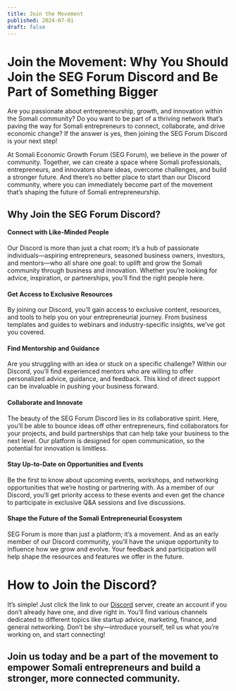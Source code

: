 ```yaml
---
title: Join the Movement
published: 2024-07-01
draft: false
---
```


# Join the Movement: Why You Should Join the SEG Forum Discord and Be Part of Something Bigger

Are you passionate about entrepreneurship, growth, and innovation within the Somali community? Do you want to be part of a thriving network that’s paving the way for Somali entrepreneurs to connect, collaborate, and drive economic change? If the answer is yes, then joining the SEG Forum Discord is your next step!

At Somali Economic Growth Forum (SEG Forum), we believe in the power of community. Together, we can create a space where Somali professionals, entrepreneurs, and innovators share ideas, overcome challenges, and build a stronger future. And there’s no better place to start than our Discord community, where you can immediately become part of the movement that’s shaping the future of Somali entrepreneurship.

## Why Join the SEG Forum Discord?
#### Connect with Like-Minded People
Our Discord is more than just a chat room; it’s a hub of passionate individuals—aspiring entrepreneurs, seasoned business owners, investors, and mentors—who all share one goal: to uplift and grow the Somali community through business and innovation. Whether you’re looking for advice, inspiration, or partnerships, you’ll find the right people here.

#### Get Access to Exclusive Resources
By joining our Discord, you’ll gain access to exclusive content, resources, and tools to help you on your entrepreneurial journey. From business templates and guides to webinars and industry-specific insights, we’ve got you covered.

#### Find Mentorship and Guidance
Are you struggling with an idea or stuck on a specific challenge? Within our Discord, you’ll find experienced mentors who are willing to offer personalized advice, guidance, and feedback. This kind of direct support can be invaluable in pushing your business forward.

#### Collaborate and Innovate
The beauty of the SEG Forum Discord lies in its collaborative spirit. Here, you’ll be able to bounce ideas off other entrepreneurs, find collaborators for your projects, and build partnerships that can help take your business to the next level. Our platform is designed for open communication, so the potential for innovation is limitless.

#### Stay Up-to-Date on Opportunities and Events
Be the first to know about upcoming events, workshops, and networking opportunities that we’re hosting or partnering with. As a member of our Discord, you’ll get priority access to these events and even get the chance to participate in exclusive Q&A sessions and live discussions.

#### Shape the Future of the Somali Entrepreneurial Ecosystem
SEG Forum is more than just a platform; it’s a movement. And as an early member of our Discord community, you’ll have the unique opportunity to influence how we grow and evolve. Your feedback and participation will help shape the resources and features we offer in the future.

# How to Join the Discord?
It’s simple! Just click the link to our [Discord](http://Discord.com) server, create an account if you don’t already have one, and dive right in. You’ll find various channels dedicated to different topics like startup advice, marketing, finance, and general networking. Don’t be shy—introduce yourself, tell us what you’re working on, and start connecting! 

## Join us today and be a part of the movement to empower Somali entrepreneurs and build a stronger, more connected community.
